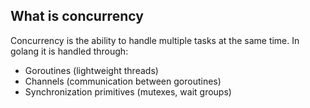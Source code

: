 ## What is concurrency

Concurrency is the ability to handle multiple tasks at the same time. In golang it is handled through:
- Goroutines (lightweight threads)
- Channels (communication between goroutines)
- Synchronization primitives (mutexes, wait groups)

